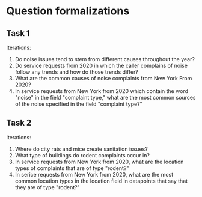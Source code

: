 # Question formalizations

## Task 1
Iterations:
1. Do noise issues tend to stem from different causes throughout the year?
2. Do service requests from 2020 in which the caller complains of noise follow any trends and how do those trends differ?
3. What are the common causes of noise complaints from New York From 2020?
4. In service requests from New York from 2020 which contain the word "noise" in the field "complaint type," what are the most common sources of the noise specified in the field "complaint type?"

## Task 2
Iterations:
1. Where do city rats and mice create sanitation issues?
2. What type of buildings do rodent complaints occur in?
3. In service requests from New York from 2020, what are the location types of complaints that are of type "rodent?"
4. In serice requests from New York from 2020, what are the most common location types in the location field in datapoints that say that they are of type "rodent?"
